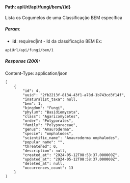 #### Path: **apiUrl/api/fungi/bem/{id}**
Lista os Cogumelos de uma Classificação BEM específica

##### Param:
*   **id**: required|int - Id da classificação BEM
Ex:
```
apiUrl/api/fungi/bem/1
```

##### Response (200):
Content-Type: application/json
```
[
	{
        "id": 4,
        "uuid": "2fb2213f-8134-43f1-a78d-1b743cd3f14f",
        "inaturalist_taxa": null,
        "bem": 1,
        "kingdom": "Fungi",
        "phylum": "Basidiomycota",
        "class": "Agaricomycetes",
        "order": "Polyporales",
        "family": "Polyporaceae",
        "genus": "Amauroderma",
        "specie": "omphalodes",
        "scientific_name": "Amauroderma omphalodes",
        "popular_name": "",
        "threatened": 0,
        "description": null,
        "created_at": "2024-05-12T08:58:37.000000Z",
        "updated_at": "2024-05-12T08:58:37.000000Z",
        "deleted_at": null,
        "occurrences_count": 13
    }
]
```